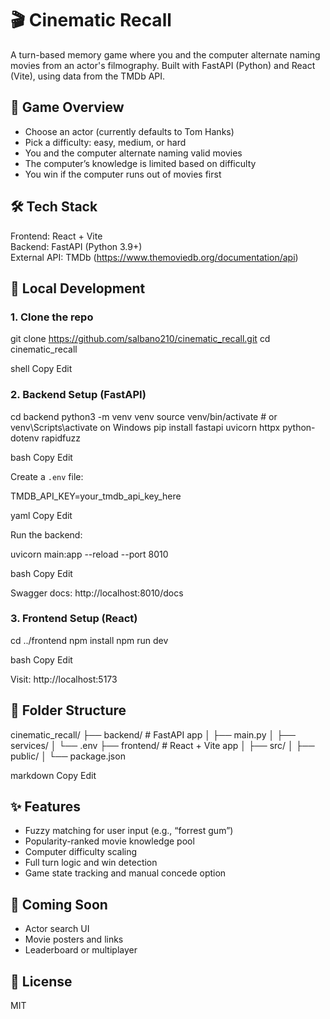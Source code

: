 # 🎬 Cinematic Recall

A turn-based memory game where you and the computer alternate naming movies from an actor's filmography. Built with FastAPI (Python) and React (Vite), using data from the TMDb API.

## 🧠 Game Overview

- Choose an actor (currently defaults to Tom Hanks)
- Pick a difficulty: easy, medium, or hard
- You and the computer alternate naming valid movies
- The computer’s knowledge is limited based on difficulty
- You win if the computer runs out of movies first

## 🛠 Tech Stack

Frontend: React + Vite  
Backend: FastAPI (Python 3.9+)  
External API: TMDb (https://www.themoviedb.org/documentation/api)

## 🚀 Local Development

### 1. Clone the repo

git clone https://github.com/salbano210/cinematic_recall.git
cd cinematic_recall

shell
Copy
Edit

### 2. Backend Setup (FastAPI)

cd backend
python3 -m venv venv
source venv/bin/activate # or venv\Scripts\activate on Windows
pip install fastapi uvicorn httpx python-dotenv rapidfuzz

bash
Copy
Edit

Create a `.env` file:

TMDB_API_KEY=your_tmdb_api_key_here

yaml
Copy
Edit

Run the backend:

uvicorn main:app --reload --port 8010

bash
Copy
Edit

Swagger docs: http://localhost:8010/docs

### 3. Frontend Setup (React)

cd ../frontend
npm install
npm run dev

bash
Copy
Edit

Visit: http://localhost:5173

## 📂 Folder Structure

cinematic_recall/
├── backend/ # FastAPI app
│ ├── main.py
│ ├── services/
│ └── .env
├── frontend/ # React + Vite app
│ ├── src/
│ ├── public/
│ └── package.json

markdown
Copy
Edit

## ✨ Features

- Fuzzy matching for user input (e.g., “forrest gum”)
- Popularity-ranked movie knowledge pool
- Computer difficulty scaling
- Full turn logic and win detection
- Game state tracking and manual concede option

## 📌 Coming Soon

- Actor search UI
- Movie posters and links
- Leaderboard or multiplayer

## 📝 License

MIT
